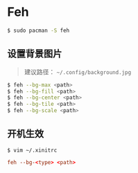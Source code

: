 # Feh

```sh
$ sudo pacman -S feh
```

## 设置背景图片

> 建议路径： `~/.config/background.jpg`

```sh
$ feh --bg-max <path>
$ feh --bg-fill <path>
$ feh --bg-center <path>
$ feh --bg-tile <path>
$ feh --bg-scale <path>
```

## 开机生效

`$ vim ~/.xinitrc`

```conf
feh --bg-<type> <path>
```
